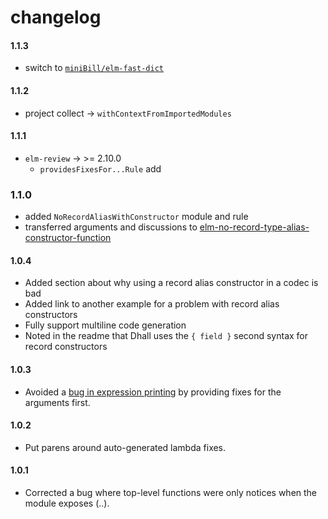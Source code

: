 # changelog

#### 1.1.3

  - switch to [`miniBill/elm-fast-dict`](https://dark.elm.dmy.fr/packages/miniBill/elm-fast-dict/latest/)

#### 1.1.2

  - project collect → `withContextFromImportedModules`

#### 1.1.1

  - `elm-review` → >= 2.10.0
      - `providesFixesFor...Rule` add

### 1.1.0

  - added `NoRecordAliasWithConstructor` module and rule
  - transferred arguments and discussions to [elm-no-record-type-alias-constructor-function](https://dark.elm.dmy.fr/packages/lue-bird/elm-no-record-type-alias-constructor-function)

#### 1.0.4

  - Added section about why using a record alias constructor in a codec is bad
  - Added link to another example for a problem with record alias constructors
  - Fully support multiline code generation
  - Noted in the readme that Dhall uses the `{ field }` second syntax for record constructors

#### 1.0.3

  - Avoided a [bug in expression printing](https://github.com/the-sett/elm-syntax-dsl/issues/32) by providing fixes for the arguments first.

#### 1.0.2

  - Put parens around auto-generated lambda fixes.

#### 1.0.1

  - Corrected a bug where top-level functions were only notices when the module exposes (..).
